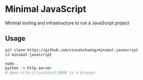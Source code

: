 # Minimal JavaScript
Minimal tooling and infrastructure to run a JavaScript project

## Usage
```sh
git clone https://github.com/vinsonchuong/minimal-javascript
cd minimal-javascript

node .
python -m http.server
# Open http://localhost:8000 in a browser
```

